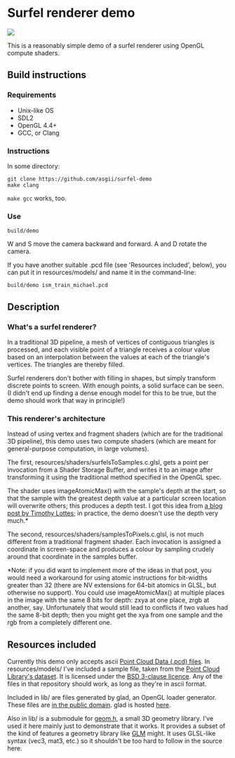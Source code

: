 # Surfel renderer demo

![](demo_pic.png?raw=true)

This is a reasonably simple demo of a surfel renderer using OpenGL compute shaders.

## Build instructions

### Requirements

* Unix-like OS
* SDL2
* OpenGL 4.4+
* GCC, or Clang

### Instructions

In some directory:
```
git clone https://github.com/asgii/surfel-demo
make clang
```
`make gcc` works, too.

### Use

```
build/demo
```

W and S move the camera backward and forward. A and D rotate the camera.

If you have another suitable .pcd file (see 'Resources included', below), you can put it in resources/models/ and name it in the command-line:
```
build/demo ism_train_michael.pcd
```

## Description

### What's a surfel renderer?

In a traditional 3D pipeline, a mesh of vertices of contiguous triangles is processed, and each visible point of a triangle receives a colour value based on an interpolation between the values at each of the triangle's vertices. The triangles are thereby filled.

Surfel renderers don't bother with filling in shapes, but simply transform discrete points to screen. With enough points, a solid surface can be seen. (I didn't end up finding a dense enough model for this to be true, but the demo should work that way in principle!)

### This renderer's architecture

Instead of using vertex and fragment shaders (which are for the traditional 3D pipeline), this demo uses two compute shaders (which are meant for general-purpose computation, in large volumes).

The first, resources/shaders/surfelsToSamples.c.glsl, gets a point per invocation from a Shader Storage Buffer, and writes it to an image after transforming it using the traditional method specified in the OpenGL spec.

The shader uses imageAtomicMax() with the sample's depth at the start, so that the sample with the greatest depth value at a particular screen location will overwrite others; this produces a depth test. I got this idea from [a blog post by Timothy Lottes](https://timothylottes.github.io/20161121.html); in practice, the demo doesn't use the depth very much.*

The second, resources/shaders/samplesToPixels.c.glsl, is not much different from a traditional fragment shader. Each invocation is assigned a coordinate in screen-space and produces a colour by sampling crudely around that coordinate in the samples buffer.

*Note: if you did want to implement more of the ideas in that post, you would need a workaround for using atomic instructions for bit-widths greater than 32 (there are NV extensions for 64-bit atomics in GLSL, but otherwise no support).
You could use imageAtomicMax() at multiple places in the image with the same 8 bits for depth: zxya at one place, zrgb at another, say. Unfortunately that would still lead to conflicts if two values had the same 8-bit depth; then you might get the xya from one sample and the rgb from a completely different one.

## Resources included

Currently this demo only accepts ascii [Point Cloud Data (.pcd) files](http://pointclouds.org/documentation/tutorials/pcd_file_format.php). In resources/models/ I've included a sample file, taken from the [Point Cloud Library's dataset](https://github.com/PointCloudLibrary/data/tree/master/tutorials). It is licensed under the [BSD 3-clause licence](https://github.com/PointCloudLibrary/data/blob/master/LICENSE). Any of the files in that repository should work, as long as they're in ascii format.

Included in lib/ are files generated by glad, an OpenGL loader generator. These files are [in the public domain](https://github.com/Dav1dde/glad#whats-the-license-of-glad-generated-code-101). glad is hosted [here](https://github.com/Dav1dde/glad).

Also in lib/ is a submodule for [geom.h](https://github.com/asgii/geom.h), a small 3D geometry library. I've used it here mainly just to demonstrate that it works. It provides a subset of the kind of features a geometry library like [GLM](https://github.com/g-truc/glm) might. It uses GLSL-like syntax (vec3, mat3, etc.) so it shouldn't be too hard to follow in the source here.